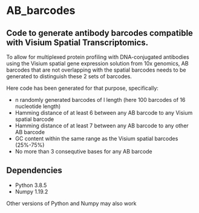 # AB_barcodes
## Code to generate antibody barcodes compatible with Visium Spatial Transcriptomics.

To allow for multiplexed protein profiling with DNA-conjugated antibodies using the Visium spatial gene expression solution from 10x genomics, AB barcodes that are not overlapping with the spatial barcodes needs to be generated to distinguish these 2 sets of barcodes.

Here code has been generated for that purpose, specifically:
* n randomly generated barcodes of l length (here 100 barcodes of 16 nucleotide length)
* Hamming distance of at least 6 between any AB barcode to any Visium spatial barcode
* Hamming distance of at least 7 between any AB barcode to any other AB barcode
* GC content within the same range as the Visium spatial barcodes (25%-75%)
* No more than 3 consequtive bases for any AB barcode

## Dependencies
* Python 3.8.5
* Numpy 1.19.2

Other versions of Python and Numpy may also work
